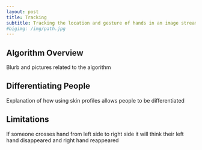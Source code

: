 ```yaml
---
layout: post
title: Tracking
subtitle: Tracking the location and gesture of hands in an image stream
#bigimg: /img/path.jpg
---
```


## Algorithm Overview
Blurb and pictures related to the algorithm

## Differentiating People
Explanation of how using skin profiles allows people to be differentiated

## Limitations
If someone crosses hand from left side to right side it will think their left hand disappeared and right hand reappeared
